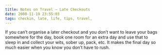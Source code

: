```yaml
---
title: Notes on Travel – Late Checkouts
date: 2008-11-19 23:55:03
tags: checkin, late, life, tips, travel, 
---
```

<p class="MsoNormal" style="margin-bottom: 10pt;"><span style="font-family: ">If you can’t organise a later checkout and you don’t want to leave your bags somewhere for the day, book one room for an extra day and use that to sleep in and collect your wits, sober up, pack, etc. It makes the final day so much easier when you know you don’t have to rush.</span></p>